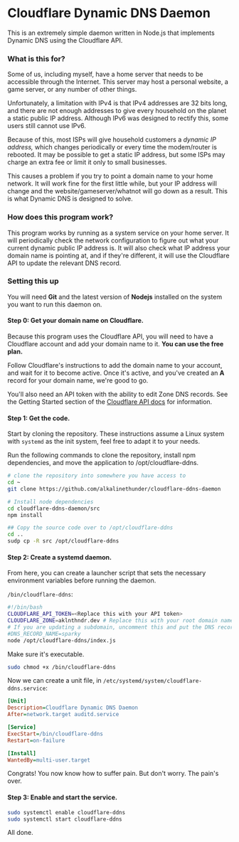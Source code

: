 # Cloudflare Dynamic DNS Daemon

This is an extremely simple daemon written in Node.js that implements Dynamic DNS using the Cloudflare API.

### What is this for?

Some of us, including myself, have a home server that needs to be accessible through the Internet. This server may host a personal website, a game server, or any number of other things.

Unfortunately, a limitation with IPv4 is that IPv4 addresses are 32 bits long, and there are not enough addresses to give every household on the planet a static public IP address. Although IPv6 was designed to rectify this, some users still cannot use IPv6.

Because of this, most ISPs will give household customers a _dynamic IP address,_ which changes periodically or every time the modem/router is rebooted. It may be possible to get a static IP address, but some ISPs may charge an extra fee or limit it only to small businesses.

This causes a problem if you try to point a domain name to your home network. It will work fine for the first little while, but your IP address will change and the website/gameserver/whatnot will go down as a result. This is what Dynamic DNS is designed to solve.

### How does this program work?

This program works by running as a system service on your home server. It will periodically check the network configuration to figure out what your current dynamic public IP address is. It will also check what IP address your domain name is pointing at, and if they're different, it will use the Cloudflare API to update the relevant DNS record.

### Setting this up

You will need **Git** and the latest version of **Nodejs** installed on the system you want to run this daemon on.

#### Step 0: Get your domain name on Cloudflare.

Because this program uses the Cloudflare API, you will need to have a Cloudflare account and add your domain name to it. **You can use the free plan.**

Follow Cloudflare's instructions to add the domain name to your account, and wait for it to become active. Once it's active, and you've created an **A** record for your domain name, we're good to go.

You'll also need an API token with the ability to edit Zone DNS records. See the Getting Started section of the [Cloudflare API docs](https://api.cloudflare.com/) for information.

#### Step 1: Get the code.

Start by cloning the repository. These instructions assume a Linux system with `systemd` as the init system, feel free to adapt it to your needs.

Run the following commands to clone the repository, install npm dependencies, and move the application to /opt/cloudflare-ddns.

```bash
# clone the repository into somewhere you have access to
cd ~
git clone https://github.com/alkalinethunder/cloudflare-ddns-daemon

# Install node dependencies
cd cloudflare-ddns-daemon/src
npm install

## Copy the source code over to /opt/cloudflare-ddns
cd ..
sudp cp -R src /opt/cloudflare-ddns
```

#### Step 2: Create a systemd daemon.

From here, you can create a launcher script that sets the necessary environment variables before running the daemon.

`/bin/cloudflare-ddns`:

```bash
#!/bin/bash
CLOUDFLARE_API_TOKEN=<Replace this with your API token>
CLOUDFLARE_ZONE=aklnthndr.dev # Replace this with your root domain name.
# If you are updating a subdomain, uncomment this and put the DNS record name here.
#DNS_RECORD_NAME=sparky
node /opt/cloudflare-ddns/index.js
```

Make sure it's executable.

```bash
sudo chmod +x /bin/cloudflare-ddns
```

Now we can create a unit file, in `/etc/systemd/system/cloudflare-ddns.service`:

```ini
[Unit]
Description=Cloudflare Dynamic DNS Daemon
After=network.target auditd.service

[Service]
ExecStart=/bin/cloudflare-ddns
Restart=on-failure

[Install]
WantedBy=multi-user.target
```

Congrats! You now know how to suffer pain. But don't worry. The pain's over.

#### Step 3: Enable and start the service.

```bash
sudo systemctl enable cloudflare-ddns
sudo systemctl start cloudflare-ddns
```

All done.
